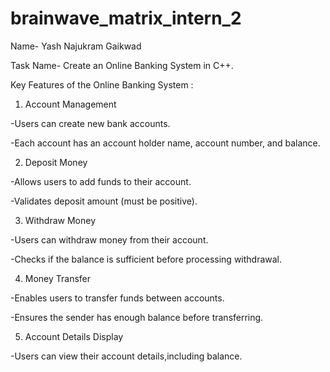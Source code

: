 # brainwave_matrix_intern_2

Name- Yash Najukram Gaikwad

Task Name- Create an Online Banking System in C++.

Key Features of the Online Banking System :


1. Account Management

-Users can create new bank accounts.

-Each account has an account holder name, account number, and balance.



2. Deposit Money

-Allows users to add funds to their account.

-Validates deposit amount (must be positive).



3. Withdraw Money

-Users can withdraw money from their account.

-Checks if the balance is sufficient before processing withdrawal.



4. Money Transfer

-Enables users to transfer funds between accounts.

-Ensures the sender has enough balance before transferring.



5. Account Details Display

-Users can view their account details,including balance.

